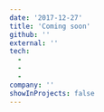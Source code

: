 ```yaml
---
date: '2017-12-27'
title: 'Coming soon'
github: ''
external: ''
tech:
  - 
  - 
  - 
company: ''
showInProjects: false
---
```

